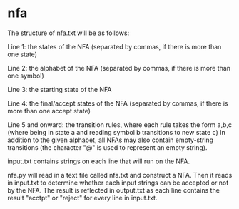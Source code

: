 # nfa

The structure of nfa.txt will be as follows:

 Line 1: the states of the NFA (separated by commas, if there is more than one state)
 
 Line 2: the alphabet of the NFA (separated by commas, if there is more than one symbol)
 
 Line 3: the starting state of the NFA
 
 Line 4: the final/accept states of the NFA (separated by commas, if there is more than one accept state)
 
 Line 5 and onward: the transition rules, where each rule takes the form a,b,c (where being in state a and reading symbol b transitions to new state c)
In addition to the given alphabet, all NFAs may also contain empty-string transitions (the character "@" is used to represent an empty string).


input.txt contains strings on each line that will run on the NFA.

nfa.py will read in a text file called nfa.txt and construct a NFA. Then it reads in input.txt to determine whether each input strings can be accepted or not by the NFA. The result is reflected in output.txt as each line contains the result "acctpt" or "reject" for every line in input.txt.
